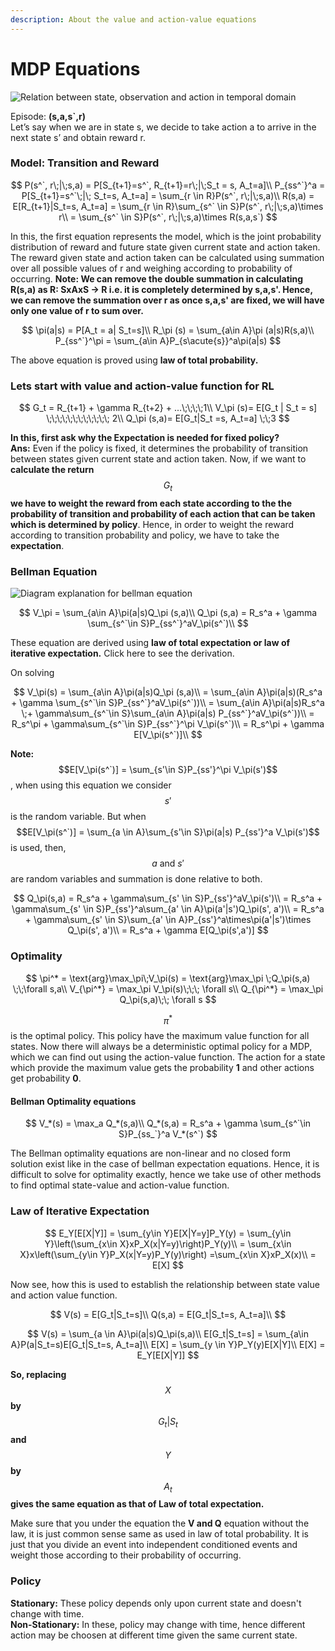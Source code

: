 ```yaml
---
description: About the value and action-value equations
---
```


# MDP Equations

![Relation between state, observation and action in temporal domain](<../.gitbook/assets/image (44).png>)

Episode: **(s,a,s\`,r)**\
Let’s say when we are in state s, we decide to take action a to arrive in the next state s’ and obtain reward r.

### Model: Transition and Reward

$$
P(s^`, r\;|\;s,a) = P[S_{t+1}=s^`, R_{t+1}=r\;|\;S_t = s, A_t=a]\\
P_{ss^`}^a = P[S_{t+1}=s^`\;|\; S_t=s, A_t=a] = \sum_{r \in R}P(s^`, r\;|\;s,a)\\
R(s,a) = E[R_{t+1}|S_t=s, A_t=a] = \sum_{r \in R}\sum_{s^` \in S}P(s^`, r\;|\;s,a)\times r\\
= \sum_{s^` \in S}P(s^`, r\;|\;s,a)\times R(s,a,s`)
$$

In this, the first equation represents the model, which is the joint probability distribution of reward and future state given current state and action taken. The reward given state and action taken can be calculated using summation over all possible values of r and weighing according to probability of occurring. **Note: We can remove the double summation in calculating R(s,a) as R: SxAxS -> R i.e. it is completely determined by s,a,s'. Hence, we can remove the summation over r as once s,a,s' are fixed, we will have only one value of r to sum over.**&#x20;

$$
\pi(a|s) = P[A_t = a| S_t=s]\\
R_\pi (s) = \sum_{a\in A}\pi (a|s)R(s,a)\\
P_{ss^`}^\pi = \sum_{a\in A}P_{s\acute{s}}^a\pi(a|s)
$$

The above equation is proved using **law of total probability.**

### Lets start with value and action-value function for RL

$$
G_t = R_{t+1} + \gamma R_{t+2} + ...\;\;\;\;1\\
V_\pi (s)= E[G_t | S_t = s] \;\;\;\;\;\;\;\;\;\;\;\; 2\\
Q_\pi (s,a)= E[G_t|S_t =s, A_t=a] \;\;3
$$

**In this, first ask why the Expectation is needed for fixed policy?**\
**Ans:** Even if the policy is fixed, it determines the probability of transition between states given current state and action taken. Now, if we want to **calculate the return** $$G_t$$ **we have to weight the reward from each state according to the the probability of transition and probability of each action that can be taken which is determined by policy**. Hence, in order to weight the reward according to transition probability and policy, we have to take the **expectation**.&#x20;

### Bellman Equation

![Diagram explanation for bellman equation](../.gitbook/assets/img\_20181017\_020435.jpg)

$$
V_\pi = \sum_{a\in A}\pi(a|s)Q_\pi (s,a)\\
Q_\pi (s,a) = R_s^a + \gamma \sum_{s^`\in S}P_{ss^`}^aV_\pi(s^`)\\
$$

These equation are derived using **law of total expectation or law of iterative expectation.** Click here to see the derivation. &#x20;

On solving

$$
V_\pi(s) = \sum_{a\in A}\pi(a|s)Q_\pi (s,a)\\
=  \sum_{a\in A}\pi(a|s)(R_s^a + \gamma \sum_{s^`\in S}P_{ss^`}^aV_\pi(s^`))\\
= \sum_{a\in A}\pi(a|s)R_s^a \;+ \gamma\sum_{s^`\in S}\sum_{a\in A}\pi(a|s) P_{ss^`}^aV_\pi(s^`))\\
= R_s^\pi + \gamma\sum_{s^`\in S}P_{ss^`}^\pi V_\pi(s^`)\\
= R_s^\pi + \gamma E[V_\pi(s^`)]\\
$$

**Note:** $$E[V_\pi(s^`)] = \sum_{s'\in S}P_{ss'}^\pi V_\pi(s')$$, when using this equation we consider $$s'$$ is the random variable. But when $$E[V_\pi(s^`)] = \sum_{a \in A}\sum_{s'\in S}\pi(a|s) P_{ss'}^a V_\pi(s')$$ is used, then, $$a\text{ and } s'$$ are random variables and summation is done relative to both.&#x20;

$$
Q_\pi(s,a) = R_s^a + \gamma\sum_{s' \in S}P_{ss'}^aV_\pi(s')\\
= R_s^a + \gamma\sum_{s' \in S}P_{ss'}^a\sum_{a' \in A}\pi(a'|s')Q_\pi(s', a')\\
= R_s^a + \gamma\sum_{s' \in S}\sum_{a' \in A}P_{ss'}^a\times\pi(a'|s')\times Q_\pi(s', a')\\
= R_s^a + \gamma E[Q_\pi(s',a')]
$$

### Optimality

$$
\pi^* = \text{arg}\max_\pi\;V_\pi(s) = \text{arg}\max_\pi \;Q_\pi(s,a) \;\;\forall s,a\\
V_{\pi^*} = \max_\pi V_\pi(s)\;\;\; \forall s\\
Q_{\pi^*} = \max_\pi Q_\pi(s,a)\;\; \forall s
$$

$$\pi^*$$ is the optimal policy. This policy have the maximum value function for all states. Now there will always be a deterministic optimal policy for a MDP, which we can find out using the action-value function. The action for a state which provide the maximum value gets the probability **1** and other actions get probability **0**.

#### Bellman Optimality equations

$$
V_*(s) = \max_a Q_*(s,a)\\
Q_*(s,a) = R_s^a + \gamma \sum_{s^`\in S}P_{ss_`}^a V_*(s^`)
$$

The Bellman optimality equations are non-linear and no closed form solution exist like in the case of bellman expectation equations. Hence, it is difficult to solve for optimality exactly, hence we take use of other methods to find optimal state-value and action-value function.

### Law of Iterative Expectation

$$
E_Y[E[X|Y]] = \sum_{y\in Y}E[X|Y=y]P_Y(y) = \sum_{y\in Y}\left(\sum_{x\in X}xP_X(x|Y=y)\right)P_Y(y)\\ = \sum_{x\in X}x\left(\sum_{y\in Y}P_X(x|Y=y)P_Y(y)\right) =\sum_{x\in X}xP_X(x)\\ = E[X]
$$

Now see, how this is used to establish the relationship between state value and action value function.&#x20;

$$
V(s) = E[G_t|S_t=s]\\
Q(s,a) = E[G_t|S_t=s, A_t=a]\\
$$

$$
V(s) = \sum_{a \in A}\pi(a|s)Q_\pi(s,a)\\
E[G_t|S_t=s] = \sum_{a\in A}P(a|S_t=s)E[G_t|S_t=s, A_t=a]\\
E[X] = \sum_{y \in Y}P_Y(y)E[X|Y]\\
E[X] = E_Y[E[X|Y]]
$$

**So, replacing** $$X$$ **by** $$G_t|S_t$$ **and** $$Y$$ **by** $$A_t$$ **gives the same equation as that of Law of total expectation.**&#x20;

Make sure that you under the equation the **V and Q** equation without the law, it is just common sense same as used in law of total probability. It is just that you divide an event into independent conditioned events and weight those according to their probability of occurring. &#x20;

### Policy

**Stationary:** These policy depends only upon current state and doesn't change with time. \
**Non-Stationary:** In these, policy may change with time, hence different action may be choosen at different time given the same current state.&#x20;
